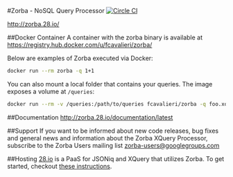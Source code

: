 #Zorba - NoSQL Query Processor
[![Circle CI](https://circleci.com/gh/28msec/zorba.svg?style=svg)](https://circleci.com/gh/28msec/zorba) 

http://zorba.28.io/

##Docker Container
A container with the zorba binary is available at https://registry.hub.docker.com/u/fcavalieri/zorba/

Below are examples of Zorba executed via Docker:

```bash
docker run --rm zorba -q 1+1
```

You can also mount a local folder that contains your queries. The image exposes a volume at `/queries`:

```bash
docker run --rm -v /queries:/path/to/queries fcavalieri/zorba -q foo.xq -f
```

##Documentation
http://zorba.28.io/documentation/latest

##Support
If you want to be informed about new code releases, bug fixes and general news and information about the Zorba XQuery Processor, subscribe to the Zorba Users mailing list [zorba-users@googlegroups.com](mailto:zorba-users@googlegroups.com)

##Hosting
[28.io](http://www.28.io) is a PaaS for JSONiq and XQuery that utilizes Zorba. To get started, checkout [these instructions](https://github.com/28msec/28/blob/master/getting-started.md).
